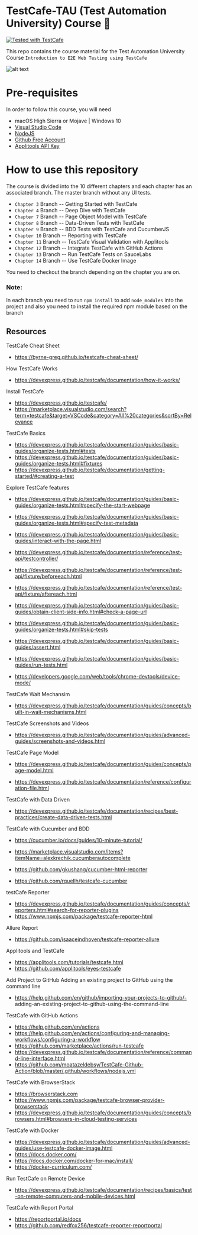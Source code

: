 # TestCafe-TAU (Test Automation University) Course :rocket:
[![Tested with TestCafe](https://img.shields.io/badge/tested%20with-TestCafe-2fa4cf.svg)](https://github.com/DevExpress/testcafe)


This repo contains the course material for the Test Automation University Course `Introduction to E2E Web Testing using TestCafe` 

![alt text](./images/summary.png)

# Pre-requisites

In order to follow this course, you will need 
 * macOS High Sierra or Mojave | Windows 10 
 * [Visual Studio Code](https://code.visualstudio.com/)
 * [NodeJS](https://nodejs.org/en/)
 * [Github Free Account](https://github.com/join?ref_cta=Sign+up&ref_loc=header+logged+out&ref_page=%2F&source=header-home)
 * [Applitools API Key](https://auth.applitools.com/users/register)
 
 
# How to use this repository 

The course is divided into the 10 different chapters and each chapter has an associated branch. The master branch without any UI tests. 

* `Chapter 3` Branch --  Getting Started with TestCafe
* `Chapter 4` Branch --  Deep Dive with TestCafe
* `Chapter 7` Branch --  Page Object Model with TestCafe
* `Chapter 8` Branch --  Data-Driven Tests with TestCafe
* `Chapter 9` Branch --  BDD Tests with TestCafe and CucumberJS
* `Chapter 10` Branch -- Reporting with TestCafe
* `Chapter 11` Branch -- TestCafe Visual Validation with Applitools
* `Chapter 12` Branch -- Integrate TestCafe with GitHub Actions
* `Chapter 13` Branch -- Run TestCafe Tests on SauceLabs
* `Chapter 14` Branch -- Use TestCafe Docker Image

You need to checkout the branch depending on the chapter you are on.

### Note: 
In each branch you need to run `npm install` to add `node_modules` into the project and also you need to install the required npm module based on the branch 

## Resources
TestCafe Cheat Sheet
- https://byrne-greg.github.io/testcafe-cheat-sheet/

How TestCafe Works
-  https://devexpress.github.io/testcafe/documentation/how-it-works/

Install TestCafe
- https://devexpress.github.io/testcafe/
- https://marketplace.visualstudio.com/search?term=testcafe&target=VSCode&category=All%20categories&sortBy=Relevance

TestCafe Basics
- https://devexpress.github.io/testcafe/documentation/guides/basic-guides/organize-tests.html#tests
- https://devexpress.github.io/testcafe/documentation/guides/basic-guides/organize-tests.html#fixtures
- https://devexpress.github.io/testcafe/documentation/getting-started/#creating-a-test

Explore TestCafe features
- https://devexpress.github.io/testcafe/documentation/guides/basic-guides/organize-tests.html#specify-the-start-webpage

- https://devexpress.github.io/testcafe/documentation/guides/basic-guides/organize-tests.html#specify-test-metadata

- https://devexpress.github.io/testcafe/documentation/guides/basic-guides/interact-with-the-page.html

- https://devexpress.github.io/testcafe/documentation/reference/test-api/testcontroller/

- https://devexpress.github.io/testcafe/documentation/reference/test-api/fixture/beforeeach.html

- https://devexpress.github.io/testcafe/documentation/reference/test-api/fixture/aftereach.html

- https://devexpress.github.io/testcafe/documentation/guides/basic-guides/obtain-client-side-info.html#check-a-page-url

- https://devexpress.github.io/testcafe/documentation/guides/basic-guides/organize-tests.html#skip-tests

- https://devexpress.github.io/testcafe/documentation/guides/basic-guides/assert.html

- https://devexpress.github.io/testcafe/documentation/guides/basic-guides/run-tests.html

- https://developers.google.com/web/tools/chrome-devtools/device-mode/

TestCafe Wait Mechansim
- https://devexpress.github.io/testcafe/documentation/guides/concepts/built-in-wait-mechanisms.html

TestCafe Screenshots and Videos
- https://devexpress.github.io/testcafe/documentation/guides/advanced-guides/screenshots-and-videos.html

TestCafe Page Model
- https://devexpress.github.io/testcafe/documentation/guides/concepts/page-model.html

- https://devexpress.github.io/testcafe/documentation/reference/configuration-file.html

TestCafe with Data Driven

- https://devexpress.github.io/testcafe/documentation/recipes/best-practices/create-data-driven-tests.html

TestCafe with Cucumber and BDD
- https://cucumber.io/docs/guides/10-minute-tutorial/

- https://marketplace.visualstudio.com/items?itemName=alexkrechik.cucumberautocomplete

- https://github.com/gkushang/cucumber-html-reporter

- https://github.com/rquellh/testcafe-cucumber

testCafe Reporter
- https://devexpress.github.io/testcafe/documentation/guides/concepts/reporters.html#search-for-reporter-plugins
- https://www.npmjs.com/package/testcafe-reporter-html

Allure Report
- https://github.com/isaaceindhoven/testcafe-reporter-allure

Applitools and TestCafe
- https://applitools.com/tutorials/testcafe.html
- https://github.com/applitools/eyes-testcafe

Add Project to GitHub
Adding an existing project to GitHub using the command line
- https://help.github.com/en/github/importing-your-projects-to-github/- adding-an-existing-project-to-github-using-the-command-line

TestCafe with GitHub Actions
- https://help.github.com/en/actions
- https://help.github.com/en/actions/configuring-and-managing-workflows/configuring-a-workflow
- https://github.com/marketplace/actions/run-testcafe
- https://devexpress.github.io/testcafe/documentation/reference/command-line-interface.html
- https://github.com/moatazeldebsy/TestCafe-Github-Action/blob/master/.github/workflows/nodejs.yml

TestCafe with BrowserStack
- https://browserstack.com
- https://www.npmjs.com/package/testcafe-browser-provider-browserstack
- https://devexpress.github.io/testcafe/documentation/guides/concepts/browsers.html#browsers-in-cloud-testing-services

TestCafe with Docker
- https://devexpress.github.io/testcafe/documentation/guides/advanced-guides/use-testcafe-docker-image.html
- https://docs.docker.com/
- https://docs.docker.com/docker-for-mac/install/
- https://docker-curriculum.com/

Run TestCafe on Remote Device
- https://devexpress.github.io/testcafe/documentation/recipes/basics/test-on-remote-computers-and-mobile-devices.html

TestCafe with Report Portal 
- https://reportportal.io/docs
- https://github.com/redfox256/testcafe-reporter-reportportal
